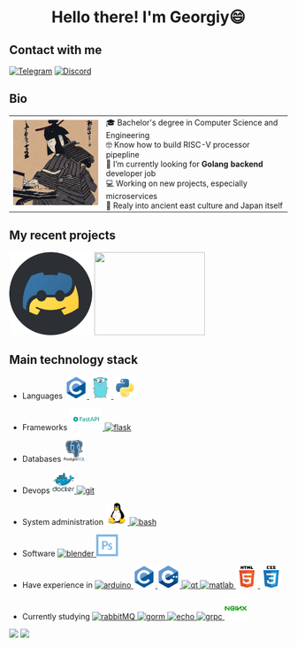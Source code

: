 <h1 align="center">Hello there! I'm Georgiy😄</h1>

<h2 align="left">Contact with me</h3>
<!---<p align="left">
<a href="https://t.me/chmzzz" target="blank"><img align="center" src="https://github.com/chmzy/chmzy/blob/main/images/Telegram_logo.svg.png?raw=true" alt="chmz" height="50" width="50" /></a>
<a href="https://discord.gg/x7Btpurf" target="blank"><img align="center" src="https://raw.githubusercontent.com/rahuldkjain/github-profile-readme-generator/master/src/images/icons/Social/discord.svg" alt="x7Btpurf" height="50" width="50" /></a>
<a href="https://www.leetcode.com/chmz" target="blank"><img align="center" src="https://raw.githubusercontent.com/rahuldkjain/github-profile-readme-generator/master/src/images/icons/Social/leet-code.svg" alt="chmz" height="40" width="40" /></a>-->
</p>

[![Telegram](https://img.shields.io/badge/telegram-%40chmzzzy-blue?style=flat-square)](https://t.me/chmzzzy)
[![Discord](https://img.shields.io/badge/discord-cheems.py%238813-yellow?style=flat-square)](https://discord.gg/x7Btpurf)

<h2 align="left">Bio</h1>

<table>
  <tbody>
    <tr>
      <td width="20%">
        <img alt="Photo" src="./images/samurai_laptop.jpg" />
      <td width="40%" >
 🎓 Bachelor's degree in Computer Science and Engineering<br> 
 🤓 Know how to build RISC-V processor pipepline<br>
 🔭 I’m currently looking for <strong>Golang backend</strong> developer job<br>
 💻 Working on new projects, especially microservices<br>
 🥋 Realy into ancient east culture and Japan itself<br>
      </td>
     </td>
    </tr>
  </tbody>
</table> 


<h2 align="left">My recent projects</h3>
<p align="center"></p>
<p>
  <a href="https://github.com/chmzy/Cyberbot-1.5.1-for-Discord"><img src="./images/disnake-logo.png" width="150" height="150"/></a>
  <a href="https://github.com/chmzy/kekostan"><img src="https://dunderlabs.github.io/images/posts/python-pdf.jpg" width="200" height="150"/></a>
</p>



<h2 align="left">Main technology stack</h3>
<p align="left"> 

* Languages <a href="https://golang.org" target="_blank" rel="noreferrer"> <img src="https://raw.githubusercontent.com/devicons/devicon/master/icons/c/c-original.svg" alt="c" width="40" height="40"/> </a> <a href="https://golang.org" target="_blank" rel="noreferrer"> <img src="https://raw.githubusercontent.com/devicons/devicon/master/icons/go/go-original.svg" alt="go" width="40" height="40"/> </a> <a href="https://www.python.org" target="_blank" rel="noreferrer"> <img src="https://raw.githubusercontent.com/devicons/devicon/master/icons/python/python-original.svg" alt="python" width="40" height="40"/> </a> <br> 

* Frameworks <a href="https://fastapi.tiangolo.com/" target="_blank" rel="noreferrer"> <img src="https://github.com/chmzy/chmzy/blob/main/images/fastapi.png?raw=true" alt="fastapi" width="60" height="40"/> </a> <a href="https://flask.palletsprojects.com/" target="_blank" rel="noreferrer"> <img src="https://www.vectorlogo.zone/logos/pocoo_flask/pocoo_flask-icon.svg" alt="flask" width="40" height="40"/> </a> <br>

* Databases <a href="https://www.postgresql.org" target="_blank" rel="noreferrer"> <img src="https://raw.githubusercontent.com/devicons/devicon/master/icons/postgresql/postgresql-original-wordmark.svg" alt="postgresql" width="40" height="40"/> </a>  <br> 

* Devops <a href="https://www.docker.com/" target="_blank" rel="noreferrer"> <img src="https://raw.githubusercontent.com/devicons/devicon/master/icons/docker/docker-original-wordmark.svg" alt="docker" width="40" height="40"/> </a> <a href="https://git-scm.com/" target="_blank" rel="noreferrer"> <img src="https://www.vectorlogo.zone/logos/git-scm/git-scm-icon.svg" alt="git" width="40" height="40"/> </a> <br> 

* System administration <a href="https://www.linux.org/" target="_blank" rel="noreferrer"> <img src="https://raw.githubusercontent.com/devicons/devicon/master/icons/linux/linux-original.svg" alt="linux" width="40" height="40"/> </a> <a href="https://www.gnu.org/software/bash/" target="_blank" rel="noreferrer"> <img src="https://www.vectorlogo.zone/logos/gnu_bash/gnu_bash-icon.svg" alt="bash" width="40" height="40"/> </a> <br>

* Software <a href="https://www.blender.org/" target="_blank" rel="noreferrer"> <img src="https://download.blender.org/branding/community/blender_community_badge_white.svg" alt="blender" width="40" height="40"/> </a> <a href="https://www.photoshop.com/en" target="_blank" rel="noreferrer"> <img src="https://raw.githubusercontent.com/devicons/devicon/master/icons/photoshop/photoshop-line.svg" alt="photoshop" width="40" height="40"/> </a> <br>

* Have experience in <a href="https://www.arduino.cc/" target="_blank" rel="noreferrer"> <img src="https://cdn.worldvectorlogo.com/logos/arduino-1.svg" alt="arduino" width="40" height="40"/> </a> <a href="https://www.cprogramming.com/" target="_blank" rel="noreferrer"> <img src="https://raw.githubusercontent.com/devicons/devicon/master/icons/c/c-original.svg" alt="c" width="40" height="40"/> </a> <a href="https://www.w3schools.com/cpp/" target="_blank" rel="noreferrer"> <img src="https://raw.githubusercontent.com/devicons/devicon/master/icons/cplusplus/cplusplus-original.svg" alt="cplusplus" width="40" height="40"/> </a> <a href="https://www.qt.io/" target="_blank" rel="noreferrer"> <img src="https://upload.wikimedia.org/wikipedia/commons/0/0b/Qt_logo_2016.svg" alt="qt" width="40" height="40"/> </a> <a href="https://www.mathworks.com/" target="_blank" rel="noreferrer"> <img src="https://upload.wikimedia.org/wikipedia/commons/2/21/Matlab_Logo.png" alt="matlab" width="40" height="40"/> </a>  <a href="https://www.w3.org/html/" target="_blank" rel="noreferrer"> <img src="https://raw.githubusercontent.com/devicons/devicon/master/icons/html5/html5-original-wordmark.svg" alt="html5" width="40" height="40"/> </a> <a href="https://www.w3schools.com/css/" target="_blank" rel="noreferrer"> <img src="https://raw.githubusercontent.com/devicons/devicon/master/icons/css3/css3-original-wordmark.svg" alt="css3" width="40" height="40"/> </a> <br> 

* Currently studying <a href="https://www.rabbitmq.com" target="_blank" rel="noreferrer"> <img src="https://www.vectorlogo.zone/logos/rabbitmq/rabbitmq-icon.svg" alt="rabbitMQ" width="40" height="40"/> </a> <a href="https://gorm.io/" target="_blank" rel="noreferrer"> <img src="https://avatars.githubusercontent.com/u/15127678?s=200&v=4" alt="gorm" width="40" height="40"/> </a> <a href="https://echo.labstack.com/" target="_blank" rel="noreferrer"> <img src="https://cdn.labstack.com/images/echo-logo.svg" alt="echo" width="50" height="50"/> </a> <a href="https://grpc.io/" target="_blank" rel="noreferrer"> <img src="https://grpc.io/img/logos/grpc-logo.png" alt="grpc" width="60" height="30"/> </a> <a href="https://www.nginx.com" target="_blank" rel="noreferrer"> <img src="https://raw.githubusercontent.com/devicons/devicon/master/icons/nginx/nginx-original.svg" alt="nginx" width="40" height="40"/> </a> <br> 
</p>

<p align="center"></p>
<p>
  <a href="..."><img src="https://leetcard.jacoblin.cool/chmz?theme=dark&font=Telex" /></a>
  <a href="..."><img src="https://github-readme-stats.vercel.app/api/top-langs?username=chmzy&show_icons=true&locale=en&layout=default&theme=dark" /></a>
</p>
